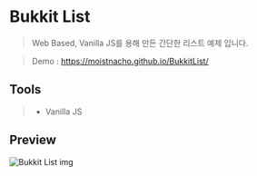 # Bukkit List
> Web Based, Vanilla JS를 용해 만든 간단한 리스트 예제 입니다.



> Demo : https://moistnacho.github.io/BukkitList/

## Tools
> + Vanilla JS

## Preview
![Bukkit List img](https://user-images.githubusercontent.com/59498305/98068799-7024e980-1ea0-11eb-9318-ecbafe22e313.png)

